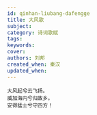 ```yaml
---
id: qinhan-liubang-dafengge
title: 大风歌
subject: 
category: 诗词歌赋
tags: 
keywords: 
cover: 
authors: 刘邦
created_when: 秦汉
updated_when: 
---
```


```
大风起兮云飞扬。
威加海内兮归故乡。
安得猛士兮守四方！
```
